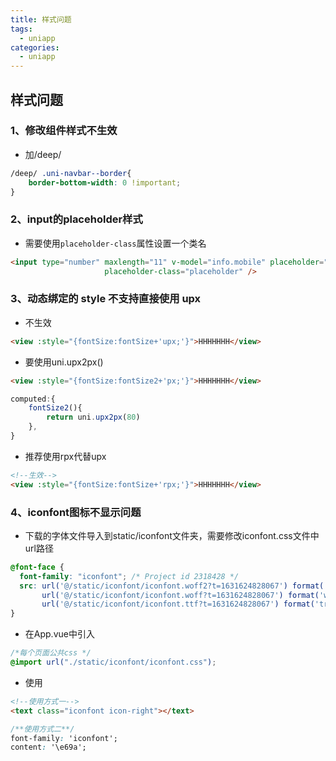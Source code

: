 ```yaml
---
title: 样式问题
tags:
  - uniapp
categories:
  - uniapp
---
```




## 样式问题

### 1、修改组件样式不生效

+ 加/deep/
```css
/deep/ .uni-navbar--border{
	border-bottom-width: 0 !important;
}
```



### 2、input的placeholder样式

+ 需要使用`placeholder-class`属性设置一个类名

```html
<input type="number" maxlength="11" v-model="info.mobile" placeholder="请输入电话号码"
					 placeholder-class="placeholder" />
```



### 3、动态绑定的 style 不支持直接使用 upx

+ 不生效

```html
<view :style="{fontSize:fontSize+'upx;'}">HHHHHHH</view>
```

+ 要使用uni.upx2px()

```html
<view :style="{fontSize:fontSize2+'px;'}">HHHHHHH</view>
```

```js
computed:{
    fontSize2(){
        return uni.upx2px(80)
    },
}
```

+ 推荐使用rpx代替upx

```html
<!--生效-->
<view :style="{fontSize:fontSize+'rpx;'}">HHHHHHH</view>
```

### 4、iconfont图标不显示问题

+ 下载的字体文件导入到static/iconfont文件夹，需要修改iconfont.css文件中url路径

```css
@font-face {
  font-family: "iconfont"; /* Project id 2318428 */
  src: url('@/static/iconfont/iconfont.woff2?t=1631624828067') format('woff2'),
       url('@/static/iconfont/iconfont.woff?t=1631624828067') format('woff'),
       url('@/static/iconfont/iconfont.ttf?t=1631624828067') format('truetype');
}
```

+ 在App.vue中引入

```css
/*每个页面公共css */
@import url("./static/iconfont/iconfont.css");
```

+ 使用

```html
<!--使用方式一-->
<text class="iconfont icon-right"></text>
```

```css
/**使用方式二**/
font-family: 'iconfont';
content: '\e69a';
```

